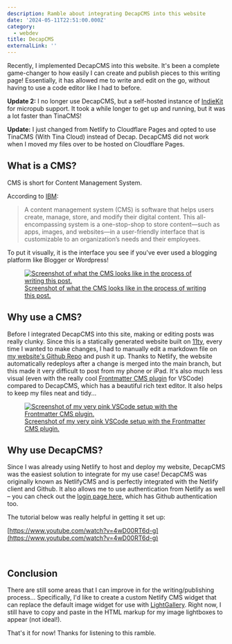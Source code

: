 ```yaml
---
description: Ramble about integrating DecapCMS into this website
date: '2024-05-11T22:51:00.000Z'
category:
  - webdev
title: DecapCMS
externalLink: ''
---
```


Recently, I implemented DecapCMS into this website. It's been a complete game-changer to how easily I can create and publish pieces to this writing page! Essentially, it has allowed me to write and edit on the go, without having to use a code editor like I had to before.

<div class="update-note">
<p>
<b>Update 2:</b> I no longer use DecapCMS, but a self-hosted instance of <a href="https://getindiekit.com/">IndieKit</a> for micropub support. It took a while longer to get up and running, but it was a lot faster than TinaCMS! 
</p>
</div>

<div class="update-note">
<p>
<b>Update:</b> I just changed from Netlify to Cloudflare Pages and opted to use TinaCMS (With Tina Cloud) instead of Decap. DecapCMS did not work when I moved my files over to be hosted on Cloudflare Pages.
</p>
</div>

## What is a CMS?

CMS is short for Content Management System.

According to [IBM](https://www.ibm.com/topics/content-management-system):

> A content management system (CMS) is software that helps users create, manage, store, and modify their digital content. This all-encompassing system is a one-stop-shop to store content—such as apps, images, and websites—in a user-friendly interface that is customizable to an organization’s needs and their employees.

To put it visually, it is the interface you see if you've ever used a blogging platform like Blogger or Wordpress!

<div class="lightgallery">
    <a href="/assets/img/2024-05-11-screenshot.jpg">
        <figure>
            <img src="/assets/img/2024-05-11-screenshot.jpg" alt="Screenshot of what the CMS looks like in the process of writing this post." />
            <figcaption>Screenshot of what the CMS looks like in the process of writing this post.</figcaption>
        </figure>
    </a>
</div>

## Why use a CMS?

Before I integrated DecapCMS into this site, making or editing posts was really clunky. Since this is a statically generated website built on [11ty](https://11ty.dev/), every time I wanted to make changes, I had to manually edit a markdown file on [my website's Github Repo](https://github.com/wingywing/2023-portfolio) and push it up. Thanks to Netlify, the website automatically redeploys after a change is merged into the main branch, but this made it very difficult to post from my phone or iPad. It's also much less visual (even with the really cool [Frontmatter CMS plugin](frontmatter.codes) for VSCode) compared to DecapCMS, which has a beautiful rich text editor. It also helps to keep my files neat and tidy...

<div class="lightgallery">
    <a href="/assets/img/2024-05-11-screenshot-2.jpg">
        <figure>
            <img src="/assets/img/2024-05-11-screenshot-2.jpg" alt="Screenshot of my very pink VSCode setup with the Frontmatter CMS plugin." />
            <figcaption>Screenshot of my very pink VSCode setup with the Frontmatter CMS plugin.</figcaption>
        </figure>
    </a>
</div>

## Why use DecapCMS?

Since I was already using Netlify to host and deploy my website, DecapCMS was the easiest solution to integrate for my use case! DecapCMS was originally known as NetlifyCMS and is perfectly integrated with the Netlify client and Github. It also allows me to use authentication from Netlify as well – you can check out the [login page here,](https://wingpang.com/admin/#/) which has Github authentication too.

The tutorial below was really helpful in getting it set up:

[https://www.youtube.com/watch?v=4wD00RT6d-g](https://www.youtube.com/watch?v=4wD00RT6d-g)

<br/>

## Conclusion

There are still some areas that I can improve in for the writing/publishing process... Specifically, I'd like to create a custom Netlify CMS widget that can replace the default image widget for use with [LightGallery](https://www.lightgalleryjs.com/). Right now, I still have to copy and paste in the HTML markup for my image lightboxes to appear (not ideal!).

That's it for now! Thanks for listening to this ramble.
